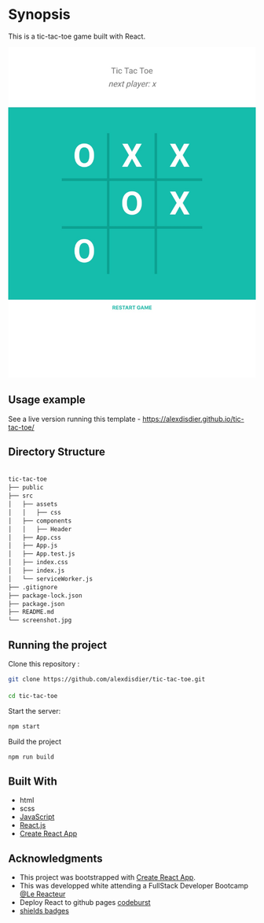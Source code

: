 # Synopsis

This is a tic-tac-toe game built with React.

![screenshot of the tic tac toe Web App](/screenshot.jpg?raw=true "screenshot of the the tic tac toe Web App")

## Usage example

See a live version running this template - https://alexdisdier.github.io/tic-tac-toe/

## Directory Structure

```bash

tic-tac-toe
├── public
├── src
│   ├── assets
│   │   ├── css
│   ├── components
│   │   ├── Header
│   ├── App.css
│   ├── App.js
│   ├── App.test.js
│   ├── index.css
│   ├── index.js
│   └── serviceWorker.js
├── .gitignore
├── package-lock.json
├── package.json
├── README.md
└── screenshot.jpg

```

## Running the project

Clone this repository :

```bash
git clone https://github.com/alexdisdier/tic-tac-toe.git

cd tic-tac-toe
```

Start the server:

```bash
npm start
```

Build the project

```bash
npm run build
```

## Built With

- html
- scss
- [JavaScript](https://developer.mozilla.org/bm/docs/Web/JavaScript)
- [React.js](https://reactjs.org/docs/hello-world.html)
- [Create React App](https://facebook.github.io/create-react-app/docs/getting-started)

## Acknowledgments

- This project was bootstrapped with [Create React App](https://github.com/facebook/create-react-app).
- This was developped white attending a FullStack Developer Bootcamp [@Le Reacteur](https://www.lereacteur.io)
- Deploy React to github pages [codeburst](https://codeburst.io/deploy-react-to-github-pages-to-create-an-amazing-website-42d8b09cd4d)
- [shields badges](https://shields.io/#/)
